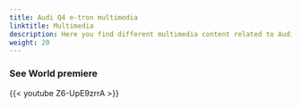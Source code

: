 ```yaml
---
title: Audi Q4 e-tron multimedia
linktitle: Multimedia
description: Here you find different multimedia content related to Audi Q4 e-tron. Mostly videos.
weight: 20
---
```



### See World premiere

{{< youtube Z6-UpE9zrrA >}}


